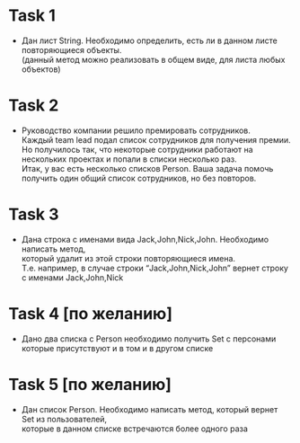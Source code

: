 # Task 1
* Дан лист String. Необходимо определить, есть ли в данном листе повторяющиеся объекты.   
(данный метод можно реализовать в общем виде, для листа любых объектов)

# Task 2
* Руководство компании решило премировать сотрудников.  
Каждый team lead подал список сотрудников для получения премии.  
Но получилось так, что некоторые сотрудники работают на нескольких проектах и попали в списки несколько раз.  
Итак, у вас есть несколько списков Person. Ваша задача помочь получить один общий список сотрудников, но без повторов.

# Task 3
* Дана строка с именами вида Jack,John,Nick,John. Необходимо написать метод,  
который удалит из этой строки повторяющиеся имена.  
Т.е. например, в случае строки  “Jack,John,Nick,John” вернет строку  с именами  Jack,John,Nick

# Task 4 [по желанию]
* Дано два списка с Person необходимо получить Set с персонами которые присутствуют и в том и в другом списке

# Task 5 [по желанию]
* Дан список Person. Необходимо написать метод, который вернет Set из пользователей,  
которые в данном списке встречаются более одного раза

